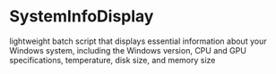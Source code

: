 # SystemInfoDisplay
lightweight batch script that displays essential information about your Windows system, including the Windows version, CPU and GPU specifications, temperature, disk size, and memory size
